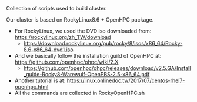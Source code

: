 Collection of scripts used to build cluster.

Our cluster is based on RockyLinux8.6 + OpenHPC package.

- For RockyLinux, we used the DVD iso downloaded from: https://rockylinux.org/zh_TW/download
    - https://download.rockylinux.org/pub/rocky/8/isos/x86_64/Rocky-8.6-x86_64-dvd1.iso
- And we basically follow the installation guild of OpenHPC at: https://github.com/openhpc/ohpc/wiki/2.X
    - https://github.com/openhpc/ohpc/releases/download/v2.5.GA/Install_guide-Rocky8-Warewulf-OpenPBS-2.5-x86_64.pdf
- Another tutorial is at: https://linux.onlinedoc.tw/2017/07/centos-rhel7-openhpc.html
- All the commands are collected in RockyOpenHPC.sh
